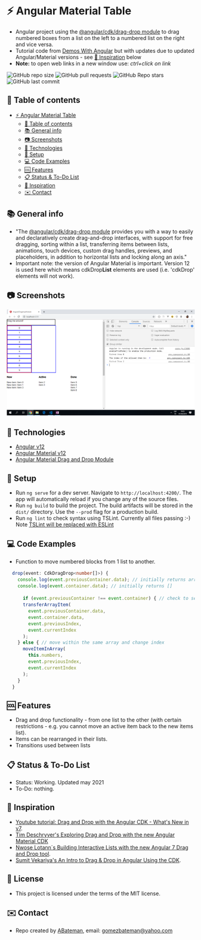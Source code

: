 # :zap: Angular Material Table

* Angular project using the [@angular/cdk/drag-drop module](https://material.angular.io/cdk/drag-drop/overview) to drag numbered boxes from a list on the left to a numbered list on the right and vice versa.
* Tutorial code from [Demos With Angular](https://www.youtube.com/channel/UCYFd7Qy93YP7gPERnxP545A) but with updates due to updated Angular/Material versions - see [:clap: Inspiration](#clap-inspiration) below
* **Note:** to open web links in a new window use: _ctrl+click on link_

![GitHub repo size](https://img.shields.io/github/repo-size/AndrewJBateman/angular-dragdrop-module?style=plastic)
![GitHub pull requests](https://img.shields.io/github/issues-pr/AndrewJBateman/angular-dragdrop-module?style=plastic)
![GitHub Repo stars](https://img.shields.io/github/stars/AndrewJBateman/angular-dragdrop-module?style=plastic)
![GitHub last commit](https://img.shields.io/github/last-commit/AndrewJBateman/angular-dragdrop-module?style=plastic)

## :page_facing_up: Table of contents

* [:zap: Angular Material Table](#zap-angular-material-table)
  * [:page_facing_up: Table of contents](#page_facing_up-table-of-contents)
  * [:books: General info](#books-general-info)
  * [:camera: Screenshots](#camera-screenshots)
  * [:signal_strength: Technologies](#signal_strength-technologies)
  * [:floppy_disk: Setup](#floppy_disk-setup)
  * [:computer: Code Examples](#computer-code-examples)
  * [:cool: Features](#cool-features)
  * [:clipboard: Status & To-Do List](#clipboard-status--to-do-list)
  * [:clap: Inspiration](#clap-inspiration)
  * [:envelope: Contact](#envelope-contact)

## :books: General info

* "The [@angular/cdk/drag-drop module](https://material.angular.io/cdk/drag-drop/overview) provides you with a way to easily and declaratively create drag-and-drop interfaces, with support for free dragging, sorting within a list, transferring items between lists, animations, touch devices, custom drag handles, previews, and placeholders, in addition to horizontal lists and locking along an axis."
* Important note: the version of Angular Material is important. Version 12 is used here which means cdkDrop**List** elements are used (i.e. 'cdkDrop' elements will not work).

## :camera: Screenshots

![Example screenshot](./img/dragAndDrop.png)

## :signal_strength: Technologies

* [Angular v12](https://angular.io/)
* [Angular Material v12](https://material.angular.io/)
* [Angular Material Drag and Drop Module](https://material.angular.io/cdk/drag-drop/overview)

## :floppy_disk: Setup

* Run `ng serve` for a dev server. Navigate to `http://localhost:4200/`. The app will automatically reload if you change any of the source files.
* Run `ng build` to build the project. The build artifacts will be stored in the `dist/` directory. Use the `--prod` flag for a production build.
* Run `ng lint` to check syntax using TSLint. Currently all files passing :-) Note [TSLint will be replaced with ESLint](https://github.com/palantir/tslint/issues/4534)

## :computer: Code Examples

* Function to move numbered blocks from 1 list to another.

```typescript
  drop(event: CdkDragDrop<number[]>) {
    console.log(event.previousContainer.data); // initially returns array (10) [0, 1, 2, 3, 4, 5, 6, 7, 8, 9]
    console.log(event.container.data); // initially returns []

      if (event.previousContainer !== event.container) { // check to see if moved across lists
      transferArrayItem(
        event.previousContainer.data,
        event.container.data,
        event.previousIndex,
        event.currentIndex
      );
    } else { // move within the same array and change index
      moveItemInArray(
        this.numbers,
        event.previousIndex,
        event.currentIndex
      );
    }
  }

```

## :cool: Features

* Drag and drop functionality - from one list to the other (with certain restrictions - e.g. you cannot move an active item back to the new items list).
* Items can be rearranged in their lists.
* Transitions used between lists

## :clipboard: Status & To-Do List

* Status: Working. Updated may 2021
* To-Do: nothing.

## :clap: Inspiration

* [Youtube tutorial: Drag and Drop with the Angular CDK - What's New in v7](https://www.youtube.com/watch?v=t1CrWLGxQPk).
* [Tim Deschryver's Exploring Drag and Drop with the new Angular Material CDK](https://blog.angularindepth.com/exploring-drag-and-drop-with-the-angular-material-cdk-2e0237857290)
* [Nwose Lotann´s Building Interactive Lists with the new Angular 7 Drag and Drop tool](https://blog.angularindepth.com/building-interactive-lists-with-the-new-angular-7-drag-and-drop-tool-5f2402f8cb27).
* [Sumit Vekariya's An Intro to Drag & Drop in Angular Using the CDK](https://alligator.io/angular/drag-drop/).

## :file_folder: License

* This project is licensed under the terms of the MIT license.

## :envelope: Contact

* Repo created by [ABateman](https://github.com/AndrewJBateman), email: gomezbateman@yahoo.com
